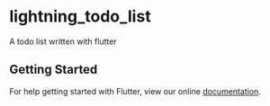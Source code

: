 # lightning_todo_list

A todo list written with flutter

## Getting Started

For help getting started with Flutter, view our online
[documentation](https://flutter.io/).
